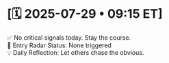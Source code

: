 # [🗓️ 2025-07-29 • 09:15 ET]

✅ No critical signals today. Stay the course.  
📡 Entry Radar Status: None triggered  
💡 Daily Reflection: Let others chase the obvious.
